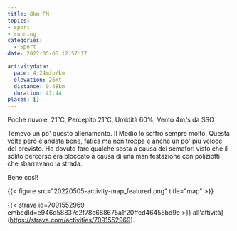 ```yaml
---
title: 8km FM
topics:
- sport
- running
categories: 
  - Sport
date: 2022-05-05 12:57:17

activitydata:
  pace: 4:24min/km
  elevation: 26mt
  distance: 9.48km
  duration: 41:44
places: []
---
```


Poche nuvole, 21°C, Percepito 21°C, Umidità 60%, Vento 4m/s da SSO

<!--more-->

Temevo un po' questo allenamento. Il Medio lo soffro sempre molto. Questa volta però è andata bene, fatica ma non troppa e anche un po' più veloce del previsto.
Ho dovuto fare qualche sosta a causa dei semafori visto che il solito percorso era bloccato a causa di una manifestazione con poliziotti che sbarravano la strada.

Bene così!

{{<  figure src="20220505-activity-map_featured.png" title="map" >}}

{{< strava id=7091552969 embedId=e946d58837c2f78c688675a1f20ffcd46455bd9e >}} all'attività](https://strava.com/activities/7091552969).
